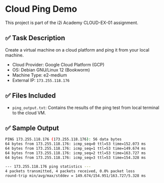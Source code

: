 # Cloud Ping Demo

This project is part of the i2i Academy CLOUD-EX-01 assignment.

## ✅ Task Description

Create a virtual machine on a cloud platform and ping it from your local machine.

- Cloud Provider: Google Cloud Platform (GCP)
- OS: Debian GNU/Linux 12 (Bookworm)
- Machine Type: e2-medium
- External IP: `173.255.118.176`

## ✅ Files Included

- `ping_output.txt`: Contains the results of the ping test from local terminal to the cloud VM.

## ✅ Sample Output

```bash
PING 173.255.118.176 (173.255.118.176): 56 data bytes
64 bytes from 173.255.118.176: icmp_seq=0 ttl=53 time=152.073 ms
64 bytes from 173.255.118.176: icmp_seq=1 ttl=53 time=149.674 ms
64 bytes from 173.255.118.176: icmp_seq=2 ttl=53 time=163.727 ms
64 bytes from 173.255.118.176: icmp_seq=3 ttl=53 time=154.328 ms

--- 173.255.118.176 ping statistics ---
4 packets transmitted, 4 packets received, 0.0% packet loss
round-trip min/avg/max/stddev = 149.674/154.951/163.727/5.328 ms
